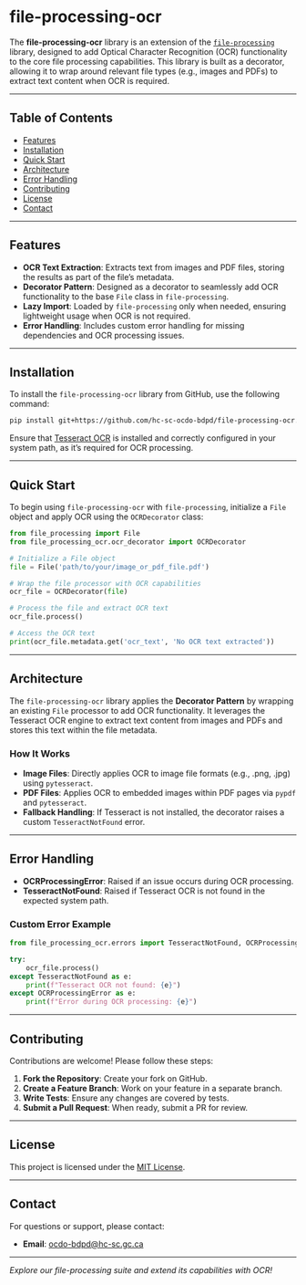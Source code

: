 # file-processing-ocr

The **file-processing-ocr** library is an extension of the [`file-processing`](https://github.com/hc-sc-ocdo-bdpd/file-processing/tree/main) library, designed to add Optical Character Recognition (OCR) functionality to the core file processing capabilities. This library is built as a decorator, allowing it to wrap around relevant file types (e.g., images and PDFs) to extract text content when OCR is required.

---

## Table of Contents

- [Features](#features)
- [Installation](#installation)
- [Quick Start](#quick-start)
- [Architecture](#architecture)
- [Error Handling](#error-handling)
- [Contributing](#contributing)
- [License](#license)
- [Contact](#contact)

---

## Features

- **OCR Text Extraction**: Extracts text from images and PDF files, storing the results as part of the file’s metadata.
- **Decorator Pattern**: Designed as a decorator to seamlessly add OCR functionality to the base `File` class in `file-processing`.
- **Lazy Import**: Loaded by `file-processing` only when needed, ensuring lightweight usage when OCR is not required.
- **Error Handling**: Includes custom error handling for missing dependencies and OCR processing issues.

---

## Installation

To install the `file-processing-ocr` library from GitHub, use the following command:

```bash
pip install git+https://github.com/hc-sc-ocdo-bdpd/file-processing-ocr.git
```

Ensure that [Tesseract OCR](https://github.com/tesseract-ocr/tesseract) is installed and correctly configured in your system path, as it’s required for OCR processing.

---

## Quick Start

To begin using `file-processing-ocr` with `file-processing`, initialize a `File` object and apply OCR using the `OCRDecorator` class:

```python
from file_processing import File
from file_processing_ocr.ocr_decorator import OCRDecorator

# Initialize a File object
file = File('path/to/your/image_or_pdf_file.pdf')

# Wrap the file processor with OCR capabilities
ocr_file = OCRDecorator(file)

# Process the file and extract OCR text
ocr_file.process()

# Access the OCR text
print(ocr_file.metadata.get('ocr_text', 'No OCR text extracted'))
```

---

## Architecture

The `file-processing-ocr` library applies the **Decorator Pattern** by wrapping an existing `File` processor to add OCR functionality. It leverages the Tesseract OCR engine to extract text content from images and PDFs and stores this text within the file metadata.

### How It Works

- **Image Files**: Directly applies OCR to image file formats (e.g., .png, .jpg) using `pytesseract`.
- **PDF Files**: Applies OCR to embedded images within PDF pages via `pypdf` and `pytesseract`.
- **Fallback Handling**: If Tesseract is not installed, the decorator raises a custom `TesseractNotFound` error.

---

## Error Handling

- **OCRProcessingError**: Raised if an issue occurs during OCR processing.
- **TesseractNotFound**: Raised if Tesseract OCR is not found in the expected system path.

### Custom Error Example

```python
from file_processing_ocr.errors import TesseractNotFound, OCRProcessingError

try:
    ocr_file.process()
except TesseractNotFound as e:
    print(f"Tesseract OCR not found: {e}")
except OCRProcessingError as e:
    print(f"Error during OCR processing: {e}")
```

---

## Contributing

Contributions are welcome! Please follow these steps:

1. **Fork the Repository**: Create your fork on GitHub.
2. **Create a Feature Branch**: Work on your feature in a separate branch.
3. **Write Tests**: Ensure any changes are covered by tests.
4. **Submit a Pull Request**: When ready, submit a PR for review.

---

## License

This project is licensed under the [MIT License](LICENSE).

---

## Contact

For questions or support, please contact:

- **Email**: [ocdo-bdpd@hc-sc.gc.ca](mailto:ocdo-bdpd@hc-sc.gc.ca)

--- 

*Explore our file-processing suite and extend its capabilities with OCR!*